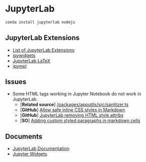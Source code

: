 # JupyterLab

```bash
conda install jupyterlab nodejs
```

## JupyterLab Extensions

  - [List of JupyterLab Extensions](https://github.com/topics/jupyterlab-extension)
  - [ipywidgets](jupyterlab_extensions#ipywidgets)
  - [JupyterLab LaTeX](jupyterlab_extensions#jupyterlab-latex)
  - [ipympl](jupyterlab_extensions#ipympl)
  
## Issues

  - Some HTML tags working in Jupyter Notebook do not work in JupyterLab.
    - [**Related source**] [/packages/apputils/src/sanitizer.ts](https://github.com/jupyterlab/jupyterlab/blob/master/packages/apputils/src/sanitizer.ts)
    - [**GitHub**] [Allow safe inline CSS styles in Markdown](https://github.com/jupyterlab/jupyterlab/pull/5012)
    - [**GitHub**] [JupyterLab removing HTML style attribs](https://github.com/jupyterlab/jupyterlab/issues/1812)
    - [**SO**] [Adding custom styled paragraphs in markdown cells](https://stackoverflow.com/questions/18024769/adding-custom-styled-paragraphs-in-markdown-cells)

## Documents

  - [JupyterLab Documentation](https://jupyterlab.readthedocs.io/en/stable/)
  - [Jupyter Widgets](https://ipywidgets.readthedocs.io/)
